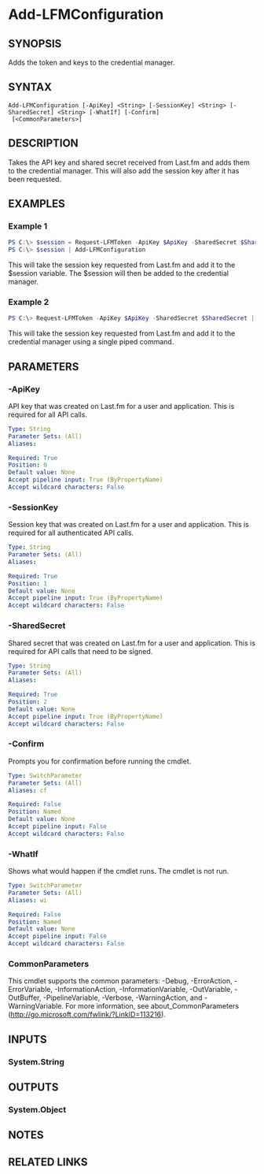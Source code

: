 # Add-LFMConfiguration

## SYNOPSIS
Adds the token and keys to the credential manager.

## SYNTAX

```
Add-LFMConfiguration [-ApiKey] <String> [-SessionKey] <String> [-SharedSecret] <String> [-WhatIf] [-Confirm]
 [<CommonParameters>]
```

## DESCRIPTION
Takes the API key and shared secret received from Last.fm and adds them to the credential manager. This will also add the session key after it has been requested.

## EXAMPLES

### Example 1
```powershell
PS C:\> $session = Request-LFMToken -ApiKey $ApiKey -SharedSecret $SharedSecret | Request-LFMSession
PS C:\> $session | Add-LFMConfiguration
```

This will take the session key requested from Last.fm and add it to the $session variable. The $session will then be added to the credential manager.

### Example 2
```powershell
PS C:\> Request-LFMToken -ApiKey $ApiKey -SharedSecret $SharedSecret | Request-LFMSession | Add-LFMConfiguration
```

This will take the session key requested from Last.fm and add it to the credential manager using a single piped command.

## PARAMETERS

### -ApiKey
API key that was created on Last.fm for a user and application. This is required for all API calls.

```yaml
Type: String
Parameter Sets: (All)
Aliases:

Required: True
Position: 0
Default value: None
Accept pipeline input: True (ByPropertyName)
Accept wildcard characters: False
```

### -SessionKey
Session key that was created on Last.fm for a user and application. This is required for all authenticated API calls.

```yaml
Type: String
Parameter Sets: (All)
Aliases:

Required: True
Position: 1
Default value: None
Accept pipeline input: True (ByPropertyName)
Accept wildcard characters: False
```

### -SharedSecret
Shared secret that was created on Last.fm for a user and application. This is required for API calls that need to be signed.

```yaml
Type: String
Parameter Sets: (All)
Aliases:

Required: True
Position: 2
Default value: None
Accept pipeline input: True (ByPropertyName)
Accept wildcard characters: False
```

### -Confirm
Prompts you for confirmation before running the cmdlet.

```yaml
Type: SwitchParameter
Parameter Sets: (All)
Aliases: cf

Required: False
Position: Named
Default value: None
Accept pipeline input: False
Accept wildcard characters: False
```

### -WhatIf
Shows what would happen if the cmdlet runs.
The cmdlet is not run.

```yaml
Type: SwitchParameter
Parameter Sets: (All)
Aliases: wi

Required: False
Position: Named
Default value: None
Accept pipeline input: False
Accept wildcard characters: False
```

### CommonParameters
This cmdlet supports the common parameters: -Debug, -ErrorAction, -ErrorVariable, -InformationAction, -InformationVariable, -OutVariable, -OutBuffer, -PipelineVariable, -Verbose, -WarningAction, and -WarningVariable. For more information, see about_CommonParameters (http://go.microsoft.com/fwlink/?LinkID=113216).

## INPUTS

### System.String

## OUTPUTS

### System.Object
## NOTES

## RELATED LINKS
